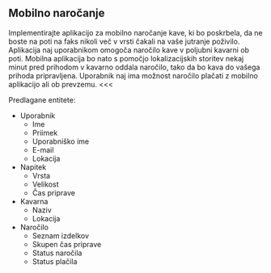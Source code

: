## Mobilno naročanje

>>>
Implementirajte aplikacijo za mobilno naročanje kave, ki bo poskrbela, da ne boste na poti na faks
nikoli več v vrsti čakali na vaše jutranje poživilo. Aplikacija naj uporabnikom omogoča naročilo kave v
poljubni kavarni ob poti. Mobilna aplikacija bo nato s pomočjo lokalizacijskih storitev nekaj minut
pred prihodom v kavarno oddala naročilo, tako da bo kava do vašega prihoda pripravljena. Uporabnik
naj ima možnost naročilo plačati z mobilno aplikacijo ali ob prevzemu.
<<<

Predlagane entitete:
+ Uporabnik
    + Ime
    + Priimek
    + Uporabniško ime
    + E-mail
    + Lokacija
+ Napitek
    + Vrsta
    + Velikost
    + Čas priprave
+ Kavarna
    + Naziv
    + Lokacija
+ Naročilo
    + Seznam izdelkov
    + Skupen čas priprave
    + Status naročila
    + Status plačila
